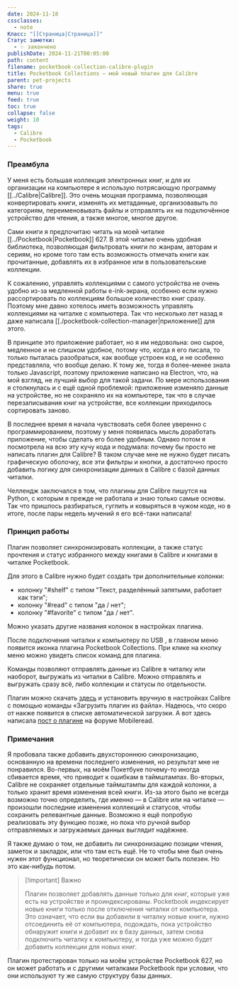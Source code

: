 ```yaml
---
date: 2024-11-18
cssclasses:
  - note
Класс: "[[Страница|Страница]]"
Статус заметки:
  - ✨ закончено
publishDate: 2024-11-21T00:05:00
path: content
filename: pocketbook-collection-calibre-plugin
title: Pocketbook Collections — мой новый плагин для Calibre
parent: pet-projects
share: true
menu: true
feed: true
toc: true
collapse: false
weight: 10
tags:
  - Calibre
  - Pocketbook
---
```


### Преамбула

У меня есть большая коллекция электронных книг, и для их организации на компьютере я использую потрясающую программу [[../Calibre|Calibre]]. Это очень мощная программа, позволяющая конвертировать книги, изменять их метаданные, организовавыть по категориям, переименовывать файлы и отправлять их на подключённое устройство для чтения, а также многое, многое другое.

Сами книги я предпочитаю читать на моей читалке [[../Pocketbook|Pocketbook]] 627. В этой читалке очень удобная библиотека, позволяющая фильтровать книги по жанрам, авторам и сериям, но кроме того там есть возможность отмечать книги как прочитанные, добавлять их в избранное или в пользовательские коллекции.

К сожалению, управлять коллекциями с самого устройства не очень удобно из-за медленной работы e-ink-экрана, особенно если нужно рассортировать по коллекциям большое количество книг сразу. Поэтому мне давно хотелось иметь возможность управлять коллекциями на читалке с компьютера. Так что несколько лет назад я даже написала [[./pocketbook-collection-manager|приложение]] для этого. 

В принципе это приложение работает, но я им недовольна: оно сырое, медленное и не слишком удобное, потому что, когда я его писала, то только пыталась разобраться, как вообще устроен код, и не особенно представляла, что вообще делаю. К тому же, тогда я более-менее знала только Javascript, поэтому приложение написано на Electron, что, на мой взгляд, не лучший выбор для такой задачи. По мере использования я столкнулась и с ещё одной проблемой: приложение изменяло данные на устройстве, но не сохраняло их на компьютере, так что в случае перезаписывания книг на устройстве, все коллекции приходилось сортировать заново.

В последнее время я начала чувствовать себя более уверенно с программированием, поэтому у меня появилась мысль доработать приложение, чтобы сделать его более удобным. Однако потом я посмотрела на всю эту кучу кода и подумала: почему бы просто не написать плагин для Calibre? В таком случае мне не нужно будет писать графическую оболочку, все эти фильтры и кнопки, а достаточно просто добавить логику для синхронизации данных в Calibre с базой данных читалки.

Челлендж заключался в том, что плагины для Calibre пишутся на Python, с которым я прежде не работала и знаю только самые основы. Так что пришлось разбираться, гуглить и ковыряться в чужом коде, но в итоге, после пары недель мучений я его всё-таки написала!

### Принцип работы

Плагин позволяет синхронизировать коллекции, а также статус прочтения и статус избранного между книгами в Calibre и книгами в читалке Pocketbook.

Для этого в Calibre нужно будет создать три дополнительные колонки:
- колонку "#shelf" с типом "Текст, разделённый запятыми, работает как тэги";
- колонку "#read" с типом "да / нет";
- колонку "#favorite" с типом "да / нет".

Можно указать другие названия колонок в настройках плагина.

После подключения читалки к компьютеру по USB , в главном меню появится иконка плагина Pocketbook Collections. При клике на кнопку меню можно увидеть список команд для плагина.

Команды позволяют отправлять данные из Calibre в читалку или наоборот, выгружать из читалки в Calibre. Можно отправлять и выгружать сразу всё, либо коллекции и статусы по отдельности.

Плагин можно скачать [здесь](https://github.com/anareaty/Pocketbook-Collections/releases) и установить вручную в настройках Calibre с помощью команды «Загрузить плагин из файла». Надеюсь, что скоро от накже появится в списке автоматической загрузки. А вот здесь написала [пост о плагине](https://www.mobileread.com/forums/showthread.php?t=364716) на форуме Mobileread.
### Примечания 

Я пробовала также добавить двухстороннюю синхронизацию, основанную на времени последнего изменения, но результат мне не понравился. Во-первых, на моём Покетбуке почему-то иногда сбивается время, что приводит к ошибкам в таймштампах. Во-вторых, Calibre не сохраняет отдельные таймштампы для каждой колонки, а только хранит время изменения всей книги. Из-за этого было не всегда возможно точно определить, где именно — в Calibre или на читалке — произошли последние изменения коллекций и статусов, чтобы сохранить релевантные данные. Возможно я ещё попробую реализовать эту функцию позже, но пока что ручной выбор отправляемых и загружаемых данных выглядит надёжнее.

Я также думаю о том, не добавить ли синхронизацию позиции чтения, заметок и закладок, или что там есть ещё. Не то чтобы мне был очень нужен этот функционал, но теоретически он может быть полезен. Но это как-нибудь потом.

> [!important] Важно
> 
> Плагин позволяет добавлять данные только для книг, которые уже есть на устройстве и проиндексированы. Pocketbook индексирует новые книги только после отключения читалки от компьютера. Это означает, что если вы добавили в читалку новые книги, нужно отсоединить её от компьютера, подождать, пока устройство обнаружит книги и добавит их в базу данных, затем снова подключить читалку к компьютеру, и тогда уже можно будет добавить коллекции для новых книг.

Плагин протестирован только на моём устройстве Pocketbook 627, но он может работать и с другими читалками Pocketbook при условии, что они используют ту же самую структуру базы данных.
